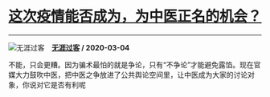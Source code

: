 # [这次疫情能否成为，为中医正名的机会？](https://www.zhihu.com/answer/1055869068)

-----------------------------------------------------------------

![无涯过客](https://pic1.zhimg.com/da8e974dc.jpg?source=1940ef5c "无涯过客")&emsp;**[无涯过客](https://www.zhihu.com/people/wu-ya-guo-ke-86) / 2020-03-04**

不能，只会更糟。因为骗术最怕的就是争论，只有“不争论”才能避免露馅。现在官媒大力鼓吹中医，把中医之争放进了公共舆论空间里，让中医成为大家的讨论对象，你说对它是否有利呢

